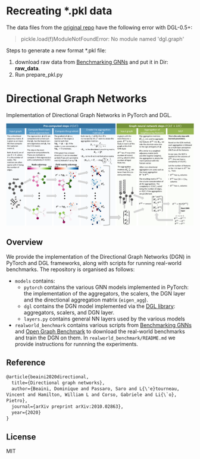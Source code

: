 # Recreating *.pkl data
The data files from the [original repo](https://github.com/Saro00/DGN) have the following error with DGL-0.5+:

> pickle.load(f)ModuleNotFoundError: No module named 'dgl.graph'

Steps to generate a new format *.pkl file:
1. download raw data from [Benchmarking GNNs](https://github.com/graphdeeplearning/benchmarking-gnns) and put it in Dir: **raw_data**.
2. Run prepare_pkl.py


# Directional Graph Networks

Implementation of Directional Graph Networks in PyTorch and DGL.

![method](realworld_benchmark/images/full-method.png)

## Overview

We provide the implementation of the Directional Graph Networks (DGN) in PyTorch and DGL frameworks, along with scripts for running real-world benchmarks. The repository is organised as follows:

- `models` contains:
  - `pytorch` contains the various GNN models implemented in PyTorch: the implementation of the aggregators, the scalers, the DGN layer and the directional aggregation matrix (`eigen_agg`).
  - `dgl` contains the DGN model implemented via the [DGL library](https://www.dgl.ai/): aggregators, scalers, and DGN layer.
  - `layers.py` contains general NN layers used by the various models
- `realworld_benchmark` contains various scripts from [Benchmarking GNNs](https://github.com/graphdeeplearning/benchmarking-gnns) 
and [Open Graph Benchmark](https://ogb.stanford.edu/) to download the real-world benchmarks and train the DGN on them. 
In `realworld_benchmark/README.md` we provide instructions for runnning the experiments.

## Reference
```
@article{beaini2020directional,
  title={Directional graph networks},
  author={Beaini, Dominique and Passaro, Saro and L{\'e}tourneau, Vincent and Hamilton, William L and Corso, Gabriele and Li{\`o}, Pietro},
  journal={arXiv preprint arXiv:2010.02863},
  year={2020}
}
```

## License
MIT
